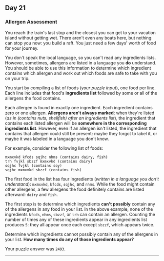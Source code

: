## Day 21

### Allergen Assessment

You reach the train's last stop and the closest you can get to your vacation island without getting wet. 
There aren't even any boats here, but nothing can stop you now: you build a raft. You just need a few 
days' worth of food for your journey.

You don't speak the local language, so you can't read any ingredients lists. However, sometimes, allergens 
are listed in a language you **do** understand. You should be able to use this information to determine which 
ingredient contains which allergen and work out which foods are safe to take with you on your trip.

You start by compiling a list of foods (_your puzzle input_), one food per line. Each line includes that food's 
**ingredients list** followed by some or all of the allergens the food contains.

Each allergen is found in exactly one ingredient. Each ingredient contains zero or one allergen. **Allergens aren't 
always marked**; when they're listed (_as in (contains nuts, shellfish) after an ingredients list_), the ingredient that 
contains each listed allergen will be **somewhere in the corresponding ingredients list**. However, even if an 
allergen isn't listed, the ingredient that contains that allergen could still be present: maybe they forgot to label it, 
or maybe it was labeled in a language you don't know.

For example, consider the following list of foods:

```
mxmxvkd kfcds sqjhc nhms (contains dairy, fish)
trh fvjkl sbzzf mxmxvkd (contains dairy)
sqjhc fvjkl (contains soy)
sqjhc mxmxvkd sbzzf (contains fish)
```

The first food in the list has four ingredients (_written in a language you don't understand_): `mxmxvkd`, `kfcds`, 
`sqjhc`, and `nhms`. While the food might contain other allergens, a few allergens the food definitely contains are 
listed afterward: `dairy` and `fish`.

The first step is to determine which ingredients **can't possibly** contain any of the allergens in any food in your 
list. In the above example, none of the ingredients `kfcds`, `nhms`, `sbzzf`, or `trh` can contain an allergen. 
Counting the number of times any of these ingredients appear in any ingredients list produces `5`: they all appear 
once each except `sbzzf`, which appears twice.

Determine which ingredients cannot possibly contain any of the allergens in your list. 
**How many times do any of those ingredients appear?**

Your puzzle answer was `2493`.

---

